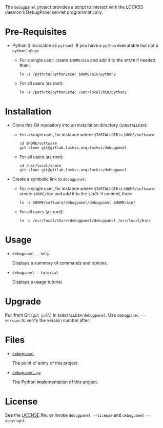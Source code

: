 The `debugpanel` project provides a script to interact with the LOCKSS daemon's
DebugPanel servlet programmatically.

Pre-Requisites
==============

*   Python 2 invocable as `python2`. If you have a `python` executable but not a
    `python2` alias:

    *   For a single user: create `$HOME/bin` and add it to the `$PATH` if
        needed, then:

        ```
        ln -s /path/to/python2exec $HOME/bin/python2
        ```

    *   For all users (as root):

        ```
        ln -s /path/to/python2exec /usr/local/bin/python2
        ```

Installation
============

*   Clone this Git repository into an installation directory (`$INSTALLDIR`):

    *   For a single user, for instance where `$INSTALLDIR` is `$HOME/software`:

        ```
        cd $HOME/software
        git clone git@gitlab.lockss.org:lockss/debugpanel
        ```

    *   For all users (as root):

        ```
        cd /usr/local/share
        git clone git@gitlab.lockss.org:lockss/debugpanel
        ```

*   Create a symbolic link to `debugpanel`:

    *   For a single user, for instance where `$INSTALLDIR` is `$HOME/software`:
        create `$HOME/bin` and add it to the `$PATH` if needed, then:

        ```
        ln -s $HOME/software/debugpanel/debugpanel $HOME/bin/
        ```

    *   For all users (as root):

        ```
        ln -s /usr/local/share/debugpanel/debugpanel /usr/local/bin/
        ```

Usage
=====

*   ```
    debugpanel --help
    ```

    Displays a summary of commands and options.

*   ```
    debugpanel --tutorial
    ```

    Displays a usage tutorial.

Upgrade
=======

Pull from Git (`git pull`) in `$INSTALLDIR/debugpanel`. Use
`debugpanel --version` to verify the version number after.

Files
=====

*   [`debugpanel`](debugpanel)

    The point of entry of this project.

*   [`debugpanel.py`](debugpanel.py)

    The Python implementation of this project.

License
=======

See the [LICENSE](LICENSE) file, or invoke `debugpanel --license` and
`debugpanel --copyright`.

